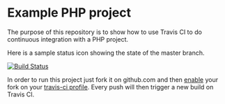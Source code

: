 Example PHP project
===================

The purpose of this repository is to show how to use Travis CI to do
continuous integration with a PHP project.

Here is a sample status icon showing the state of the master branch.

[![Build Status](https://travis-ci.org/sudocode/travis-ci-php-example.png?branch=master)](https://travis-ci.org/sudocode/travis-ci-php-example)

In order to run this project just fork it on github.com and then [enable](http://about.travis-ci.org/docs/user/getting-started/)
your fork on your [travis-ci profile](http://travis-ci.org/profile). Every push will then trigger a new build on Travis CI.
